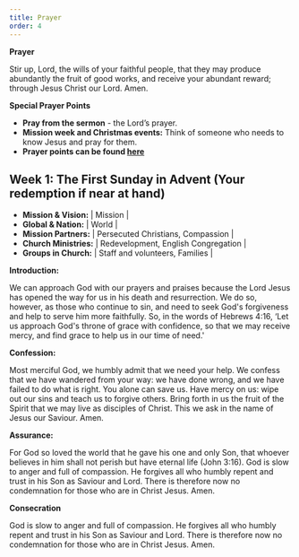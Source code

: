 ```yaml
---
title: Prayer
order: 4
---
```

**Prayer**

Stir up, Lord, the wills of your faithful people, that they may produce abundantly the fruit of good works, and receive your abundant reward; through Jesus Christ our Lord. Amen.

**Special Prayer Points**
- **Pray from the sermon** - the Lord’s prayer. 
- **Mission week and Christmas events:** Think of someone who needs to know Jesus and pray for them. 
- **Prayer points can be found [here](https://stgeorgeshurstville.org.au/prayer)**

## Week 1: The First Sunday in Advent (Your redemption if near at hand) 

- **Mission & Vision:** | Mission | 
- **Global & Nation:** | World | 
-  **Mission Partners:** | Persecuted Christians, Compassion |
-  **Church Ministries:** | Redevelopment, English Congregation |  
-  **Groups in Church:** | Staff and volunteers, Families | 

**Introduction:**

We can approach God with our prayers and praises because the Lord Jesus has opened the way for us in his death and resurrection. We do so, however, as those who continue to sin, and need to seek God's forgiveness and help to serve him more faithfully. So, in the words of Hebrews 4:16, ‘Let us approach God's throne of grace with confidence, so that we may receive mercy, and find grace to help us in our time of need.'

**Confession:**

Most merciful God, we humbly admit that we need your help. We confess that we have wandered from your way: we have done wrong, and we have failed to do what is right. You alone can save us. Have mercy on us: wipe out our sins and teach us to forgive others. Bring forth in us the fruit of the Spirit that we may live as disciples of Christ. This we ask in the name of Jesus our Saviour. Amen.

**Assurance:**

For God so loved the world that he gave his one and only Son, that whoever believes in him shall not perish but have eternal life (John 3:16). 
God is slow to anger and full of compassion. He forgives all who humbly repent and trust in his Son as Saviour and Lord. There is therefore now no condemnation for those who are in Christ Jesus.  Amen.

**Consecration**

God is slow to anger and full of compassion. He forgives all who humbly repent and trust in his Son as Saviour and Lord. There is therefore now no condemnation for those who are in Christ Jesus.  Amen.

